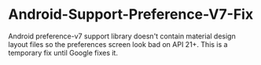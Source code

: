 # Android-Support-Preference-V7-Fix
Android preference-v7 support library doesn't contain material design layout files so the preferences screen look bad on API 21+. This is a temporary fix until Google fixes it.
